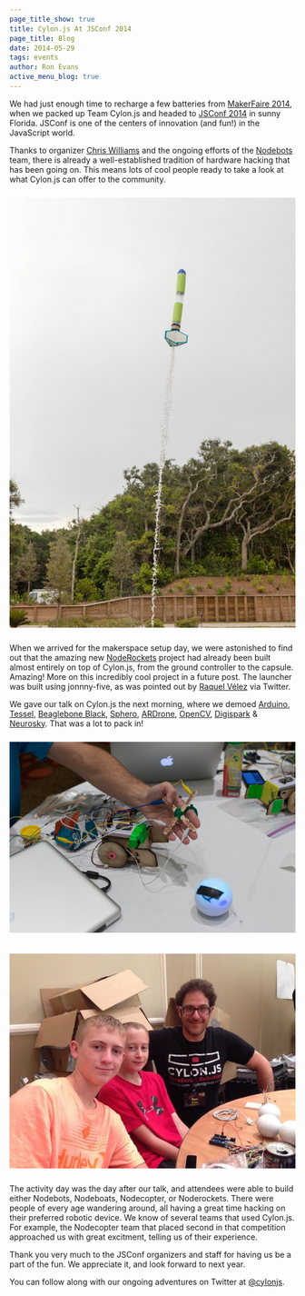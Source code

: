 ```yaml
---
page_title_show: true
title: Cylon.js At JSConf 2014
page_title: Blog
date: 2014-05-29
tags: events
author: Ron Evans
active_menu_blog: true
---
```


We had just enough time to recharge a few batteries from [MakerFaire 2014](http://makerfaire.com), when we packed up Team Cylon.js and headed to [JSConf 2014](http://2014.jsconf.us/) in sunny Florida. JSConf is one of the centers of innovation (and fun!) in the JavaScript world. 

Thanks to organizer [Chris Williams](https://twitter.com/voodootikigod) and the ongoing efforts of the [Nodebots](http://nodebots.io/) team, there is already a well-established tradition of hardware hacking that has been going on. This means lots of cool people ready to take a look at what Cylon.js can offer to the community.

<a href="https://m.flickr.com/#/photos/matthewbergman/14117245499/in/set-72157644963162553/"><img src="/images/blog/cylonjs-noderockets-jsconf-2014.jpg" alt="Cylon.js Noderockets JSConf 2014" style="margin: 10px 0;"></a>

When we arrived for the makerspace setup day, we were astonished to find out that the amazing new [NodeRockets](http://www.noderockets.com/) project had already been built almost entirely on top of Cylon.js, from the ground controller to the capsule. Amazing! More on this incredibly cool project in a future post. The launcher was built using jonnny-five, as was pointed out by [Raquel Vélez](https://twitter.com/rockbot) via Twitter.

We gave our talk on Cylon.js the next morning, where we demoed [Arduino](http://www.arduino.cc/), [Tessel](https://tessel.io/), [Beaglebone Black](http://beagleboard.org/), [Sphero](http://www.gosphero.com/sphero-2-0/), [ARDrone](http://ardrone2.parrot.com/), [OpenCV](http://opencv.org/), [Digispark](http://digistump.com/products/1) & [Neurosky](http://store.neurosky.com/products/mindwave-1). That was a lot to pack in!

<a href="https://m.flickr.com/#/photos/matthewbergman/14302013242/in/set-72157644963162553/"><img src="/images/blog/cylonjs-jsconf-2014-nodebots.jpg" alt="Cylon.js JSConf 2014 Nodebots" style="margin: 10px 0;"></a>

<img src="/images/blog/cylonjs-jsconf-2014-kids.jpg" alt="Cylon.js JSConf 2014 Kids" style="margin: 10px 0;">

The activity day was the day after our talk, and attendees were able to build either Nodebots, Nodeboats, Nodecopter, or Noderockets. There were people of every age wandering around, all having a great time hacking on their preferred robotic device. We know of several teams that used Cylon.js. For example, the Nodecopter team that placed second in that competition approached us with great excitment, telling us of their experience.

Thank you very much to the JSConf organizers and staff for having us be a part of the fun. We appreciate it, and look forward to next year.

You can follow along with our ongoing adventures on Twitter at [@cylonjs](http://twitter.com/cylonjs).
